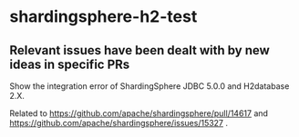 # shardingsphere-h2-test

## Relevant issues have been dealt with by new ideas in specific PRs

Show the integration error of ShardingSphere JDBC 5.0.0 and H2database 2.X.

Related to https://github.com/apache/shardingsphere/pull/14617 and https://github.com/apache/shardingsphere/issues/15327 .

